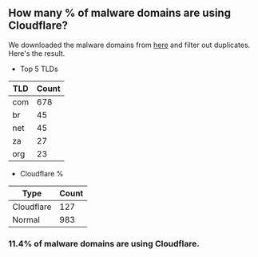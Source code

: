 ## How many % of malware domains are using Cloudflare?


We downloaded the malware domains from [here](https://urlhaus.abuse.ch) and filter out duplicates.
Here's the result.


[//]: # (start replacement)


- Top 5 TLDs

| TLD | Count |
| --- | --- |
| com | 678 |
| br | 45 |
| net | 45 |
| za | 27 |
| org | 23 |


- Cloudflare %

| Type | Count |
| --- | --- |
| Cloudflare | 127 |
| Normal | 983 |


### 11.4% of malware domains are using Cloudflare.